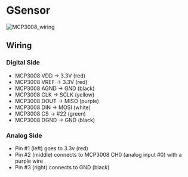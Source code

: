 # GSensor
![MCP3008_wiring](https://user-images.githubusercontent.com/31827037/128541790-2995bc43-6a1d-411e-b15c-5929e3833f3a.jpg)
## Wiring
### Digital Side
* MCP3008 VDD -> 3.3V (red)
* MCP3008 VREF -> 3.3V (red)
* MCP3008 AGND -> GND (black)
* MCP3008 CLK -> SCLK (yellow)
* MCP3008 DOUT -> MISO (purple)
* MCP3008 DIN -> MOSI (white)
* MCP3008 CS -> #22 (green)
* MCP3008 DGND -> GND (black)
### Analog Side
* Pin #1 (left) goes to 3.3v (red)
* Pin #2 (middle) connects to MCP3008 CH0 (analog input #0) with a purple wire
* Pin #3 (right) connects to GND (black)
